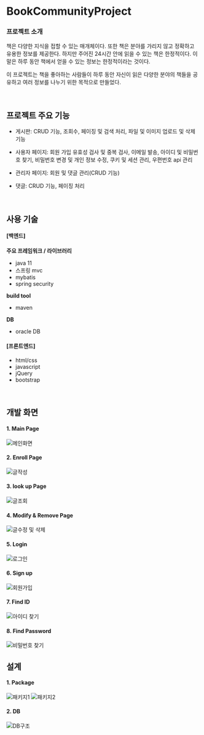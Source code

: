 # BookCommunityProject


### 프로젝트 소개
책은 다양한 지식을 접할 수 있는 매개체이다. 또한 책은 분야를 가리지 않고 정확하고 유용한 정보를 제공한다. 하지만 주어진 24시간 안에 읽을 수 있는 책은 한정적이다. 이 말은 하루 동안 책에서 얻을 수 있는 정보는 한정적이라는 것이다. 

이 프로젝트는 책을 좋아하는 사람들이 하루 동안 자신이 읽은 다양한 분야의 책들을 공유하고 여러 정보를 나누기 위한 목적으로 만들었다. 

<br/>

## 프로젝트 주요 기능
+ 게시판: CRUD 기능, 조회수, 페이징 및 검색 처리, 파일 및 이미지 업로드 및 삭제 기능

+ 사용자 페이지: 회원 가입 유효성 검사 및 중복 검사, 이메일 발송, 아이디 및 비밀번호 찾기, 비밀번호 변경 및 개인 정보 수정, 쿠키 및 세션 관리, 우편번호 api 관리

+ 관리자 페이지: 회원 및 댓글 관리(CRUD 기능)

+ 댓글: CRUD 기능, 페이징 처리


<br/>

## 사용 기술

#### [백엔드]
**주요 프레임워크 / 라이브러리**
+ java 11
+ 스프링 mvc
+ mybatis
+ spring security

**build tool**
+ maven

**DB** 
+ oracle DB


#### [프론트엔드]
+ html/css
+ javascript
+ jQuery
+ bootstrap

<br/>

## 개발 화면

#### 1. Main Page
![메인화면](https://user-images.githubusercontent.com/107406119/227670806-b46cdb4c-674a-4533-8e94-43ae5f60044e.png)

#### 2. Enroll Page
![글작성](https://user-images.githubusercontent.com/107406119/227671165-5090f8c4-4618-4199-b3dc-99f36c2b883c.png)

#### 3. look up Page 
![글조회](https://user-images.githubusercontent.com/107406119/227671199-206f6832-27de-47b2-8427-60c72755f9c3.png)

#### 4. Modify & Remove Page
![글수정 및 삭제](https://user-images.githubusercontent.com/107406119/227671374-64eaa275-9936-4c6b-aa06-f3cf9611b1e2.png)

#### 5. Login
![로그인](https://user-images.githubusercontent.com/107406119/227671453-580f5025-daa4-421d-819d-edb07bc77d5b.png)

#### 6. Sign up
![회원가입](https://user-images.githubusercontent.com/107406119/227671479-0d5b4945-9be0-4e5e-b94a-660553aeebcb.png)

#### 7. Find ID
![아이디 찾기](https://user-images.githubusercontent.com/107406119/227671519-523500eb-73f0-4977-87ad-9d4c89c2b486.png)

#### 8. Find Password
![비밀번호 찾기](https://user-images.githubusercontent.com/107406119/227671512-a279c679-7c13-40ca-a1d1-2a6e9a69f56f.png)

## 설계 

#### 1. Package
![패키지1](https://user-images.githubusercontent.com/107406119/227674215-22caf44a-1fe1-4500-b3a7-23bfd34dc36e.png)
![패키지2](https://user-images.githubusercontent.com/107406119/227674231-47f2b099-0df4-4bda-83dd-e4bce6392322.png)

#### 2. DB
![DB구조](https://user-images.githubusercontent.com/107406119/227671553-4db37d7e-890f-411f-bf3d-7d490ef9015b.png)


